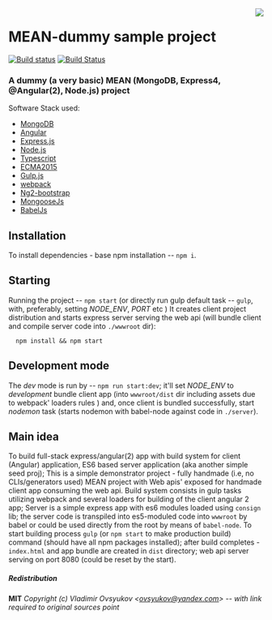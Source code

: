 <img src="https://raw.githubusercontent.com/VovanSuper/MEAN-dummy/master/client/favicon.ico" align="right" />

# MEAN-dummy sample project

[![Build status](https://ci.appveyor.com/api/projects/status/77owkcg4w5vfr552/branch/master?svg=true&retina=true)](https://ci.appveyor.com/project/vladimir-ovsyukov/mean-dummy-b3k2e/branch/master)
[![Build Status](https://travis-ci.org/VovanSuper/MEAN-dummy.svg?branch=master)](https://travis-ci.org/VovanSuper/MEAN-dummy)



### A dummy (a very basic) MEAN (MongoDB, Express4, @Angular(2), Node.js) project 


Software Stack used: 

* [MongoDB](https://www.mongodb.com/)
* [Angular](http://angular.io)
* [Express.js](http://expressjs.com)
* [Node.js](http://nodejs.org)
* [Typescript](http://www.typescriptlang.org/)
* [ECMA2015](http://www.ecma-international.org/ecma-262/6.0/)
* [Gulp.js](http://gulpjs.com/)
* [webpack](http://webpack.github.io/)
* [Ng2-bootstrap](http://valor-software.com/ng2-bootstrap/)
* [MongooseJs](http://mongoosejs.com/)
* [BabelJs](http://babeljs.io/)

## Installation

To install dependencies - base npm installation -- `npm i`.

## Starting

Running the project -- `npm start` (or directly run gulp default task -- `gulp`, with, preferably, setting *NODE_ENV*, *PORT* etc )
It creates client project distribution and starts express server serving the web api (will bundle client and compile server code into `./wwwroot` dir):

```shell
  npm install && npm start
```

## Development mode

The *dev* mode is run by -- `npm run start:dev`; it'll set *NODE_ENV* to *development* bundle client app (into `wwwroot/dist` dir including assets due to webpack' loaders rules ) and, once client is bundled successfully, start *nodemon* task (starts nodemon with babel-node against code in `./server`).

## Main idea

To build full-stack express/angular(2) app with build system for client (Angular) application, ES6 based server application (aka another simple seed proj); 
This is a simple demonstrator project - fully handmade (i.e, no CLIs/generators used) MEAN project with Web apis' exposed for
handmade client app consuming the web api. Build system consists in gulp tasks utilizing webpack and several loaders
for building of the client angular 2 app; Server is a simple express app with es6 modules loaded using `consign` lib; the server code is transpiled into es5-moduled code into `wwwroot` by babel or could be used directly from the root by means of `babel-node`.
To start building process `gulp` (or `npm start` to make production build) command (should have all npm packages installed); after build completes - `index.html` and  app bundle are created in `dist` directory; 
web api server serving on port 8080 (could be reset by the start).

##### Redistribution

**MIT**
*Copyright (c) Vladimir Ovsyukov <<ovsyukov@yandex.com>> -- with link required to original sources point*
